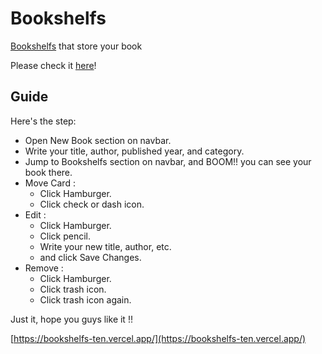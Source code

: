 # Bookshelfs

[Bookshelfs](https://bookshelfs-ten.vercel.app/) that store your book

Please check it [here](https://bookshelfs-ten.vercel.app/)!

## Guide

Here's the step:
- Open New Book section on navbar.
- Write your title, author, published year, and category.
- Jump to Bookshelfs section on navbar, and BOOM!! you can see your book there.
- Move Card :
  - Click Hamburger.
  - Click check or dash icon.
- Edit :
  - Click Hamburger.
  - Click pencil.
  - Write your new title, author, etc.
  - and click Save Changes.
- Remove :
  - Click Hamburger.
  - Click trash icon.
  - Click trash icon again.

Just it, hope you guys like it !!

[https://bookshelfs-ten.vercel.app/](https://bookshelfs-ten.vercel.app/)
